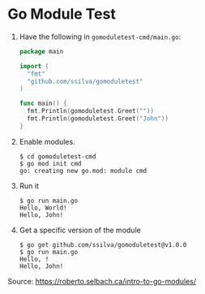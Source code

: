 # Go Module Test
1. Have the following in `gomoduletest-cmd/main.go`:
    ```go
    package main

    import (
      "fmt"
      "github.com/ssilva/gomoduletest"
    )

    func main() {
      fmt.Println(gomoduletest.Greet(""))
      fmt.Println(gomoduletest.Greet("John"))
    }
    ```
1. Enable modules.
    ```
    $ cd gomoduletest-cmd
    $ go mod init cmd
    go: creating new go.mod: module cmd
    ```
1. Run it
    ```
    $ go run main.go
    Hello, World!
    Hello, John!
    ```
1. Get a specific version of the module
    ```
    $ go get github.com/ssilva/gomoduletest@v1.0.0
    $ go run main.go
    Hello, !
    Hello, John!
    ```

Source: https://roberto.selbach.ca/intro-to-go-modules/
